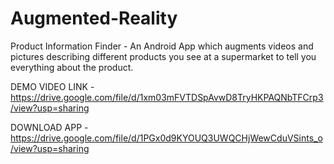 # Augmented-Reality
Product Information Finder - An Android App which augments videos and pictures describing different products you see at a supermarket to tell you everything about the product.


DEMO VIDEO LINK - https://drive.google.com/file/d/1xm03mFVTDSpAvwD8TryHKPAQNbTFCrp3/view?usp=sharing

DOWNLOAD APP  - https://drive.google.com/file/d/1PGx0d9KYOUQ3UWQCHjWewCduVSints_o/view?usp=sharing
